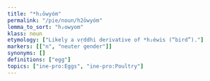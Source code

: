 ```yaml
---
title: "*h₂ōwyóm"
permalink: "/pie/noun/h2ōwyóm"
lemma_to_sort: "h₂owyom"
klass: noun
etymology: ["Likely a vṛddhi derivative of *h₂éwis (“bird”)."]
markers: [["n", "neuter gender"]]
synonyms: []
definitions: ["egg"]
topics: ["ine-pro:Eggs", "ine-pro:Poultry"]
---
```

